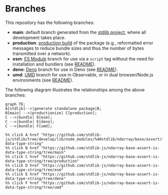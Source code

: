 <!--

@license Apache-2.0

Copyright (c) 2022 The Stdlib Authors.

Licensed under the Apache License, Version 2.0 (the "License");
you may not use this file except in compliance with the License.
You may obtain a copy of the License at

    http://www.apache.org/licenses/LICENSE-2.0

Unless required by applicable law or agreed to in writing, software
distributed under the License is distributed on an "AS IS" BASIS,
WITHOUT WARRANTIES OR CONDITIONS OF ANY KIND, either express or implied.
See the License for the specific language governing permissions and
limitations under the License.

-->

# Branches

This repository has the following branches:

-   **main**: default branch generated from the [stdlib project][stdlib-url], where all development takes place.
-   **production**: [production build][production-url] of the package (e.g., reformatted error messages to reduce bundle sizes and thus the number of bytes transmitted over a network).
-   **esm**: [ES Module][esm-url] branch for use via a `script` tag without the need for installation and bundlers (see [README][esm-readme]).
-   **deno**: [Deno][deno-url] branch for use in Deno (see [README][deno-readme]).
-   **umd**: [UMD][umd-url] branch for use in Observable, or in dual browser/Node.js environments (see [README][umd-readme]).

The following diagram illustrates the relationships among the above branches:

```mermaid
graph TD;
A[stdlib]-->|generate standalone package|B;
B[main] -->|productionize| C[production];
C -->|bundle| D[esm];
C -->|bundle| E[deno];
C -->|bundle| F[umd];

%% click A href "https://github.com/stdlib-js/stdlib/tree/develop/lib/node_modules/%40stdlib/ndarray/base/assert/is-data-type-string"
%% click B href "https://github.com/stdlib-js/ndarray-base-assert-is-data-type-string/tree/main"
%% click C href "https://github.com/stdlib-js/ndarray-base-assert-is-data-type-string/tree/production"
%% click D href "https://github.com/stdlib-js/ndarray-base-assert-is-data-type-string/tree/esm"
%% click E href "https://github.com/stdlib-js/ndarray-base-assert-is-data-type-string/tree/deno"
%% click F href "https://github.com/stdlib-js/ndarray-base-assert-is-data-type-string/tree/umd"
```

[stdlib-url]: https://github.com/stdlib-js/stdlib/tree/develop/lib/node_modules/%40stdlib/ndarray/base/assert/is-data-type-string
[production-url]: https://github.com/stdlib-js/ndarray-base-assert-is-data-type-string/tree/production
[deno-url]: https://github.com/stdlib-js/ndarray-base-assert-is-data-type-string/tree/deno
[deno-readme]: https://github.com/stdlib-js/ndarray-base-assert-is-data-type-string/blob/deno/README.md
[umd-url]: https://github.com/stdlib-js/ndarray-base-assert-is-data-type-string/tree/umd
[umd-readme]: https://github.com/stdlib-js/ndarray-base-assert-is-data-type-string/blob/umd/README.md
[esm-url]: https://github.com/stdlib-js/ndarray-base-assert-is-data-type-string/tree/esm
[esm-readme]: https://github.com/stdlib-js/ndarray-base-assert-is-data-type-string/blob/esm/README.md